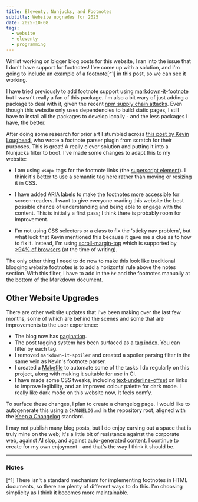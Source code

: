 ```yaml
---
title: Eleventy, Nunjucks, and Footnotes
subtitle: Website upgrades for 2025
date: 2025-10-08
tags:
  - website
  - eleventy
  - programming
---
```


Whilst working on bigger blog posts for this website, I ran into the issue that
I don't have support for footnotes! I've come up with a solution, and I'm going
to include an example of a footnote[^1] in this post, so we can see it working.

I have tried previously to add footnote support using [markdown-it-footnote][0]
but I wasn't really a fan of this package. I'm also a bit wary of just adding
a package to deal with it, given the recent [npm supply chain attacks][1]. Even
though this website only uses dependencies to build static pages, I still have
to install all the packages to develop locally - and the less packages I have,
the better.

After doing some research for prior art I stumbled across [this post by
Kevin Loughead][2], who wrote a footnote parser plugin from scratch for their
purposes. This is great! A really clever solution and putting it into a Nunjucks
filter to boot. I've made some changes to adapt this to my website:

- I am using `<sup>` tags for the footnote links (the [superscript element][3]).
  I think it's better to use a semantic tag here rather than moving or resizing
  it in CSS.

- I have added ARIA labels to make the footnotes more accessible for
  screen-readers. I want to give everyone reading this website the best possible
  chance of understanding and being able to engage with the content. This is
  initially a first pass; I think there is probably room for improvement.

- I'm not using CSS selectors or a class to fix the 'sticky nav problem', but
  what luck that Kevin mentioned this because it gave me a clue as to how to fix
  it. Instead, I'm using [scroll-margin-top][4] which is supported by [>94% of
  browsers][5] (at the time of writing).

The only other thing I need to do now to make this look like traditional
blogging website footnotes is to add a horizontal rule above the notes section.
With this filter, I have to add in the `hr` and the footnotes manually at the
bottom of the Markdown document.

## Other Website Upgrades

There are other website updates that I've been making over the last few months,
some of which are behind the scenes and some that are improvements to the user
experience:

- The blog now has [pagination](/blog/2).
- The post tagging system has been surfaced as a [tag index](/blog/tags). You
  can filter by each tag.
- I removed `markdown-it-spoiler` and created a spoiler parsing filter in the
  same vein as Kevin's footnote parser.
- I created a [Makefile][6] to automate some of the tasks I do regularly on this
  project, along with making it suitable for use in CI.
- I have made some CSS tweaks, including [text-underline-offset][7] on links
  to improve legibility, and an improved colour palette for dark mode. I really
  like dark mode on this website now, It feels comfy.

To surface these changes, I plan to create a changelog page. I would like to
autogenerate this using a `CHANGELOG.md` in the repository root, aligned with
the [Keep a Changelog][8] standard.

I may not publish many blog posts, but I do enjoy carving out a space that is
truly mine on the web; it's a little bit of resistance against the corporate
web, against AI slop, and against auto-generated content. I continue to create
for my own enjoyment - and that's the way I think it should be.

---

### Notes

[^1] There isn't a standard mechanism for implementing footnotes in HTML
documents, so there are plenty of different ways to do this. I'm choosing
simplicity as I think it becomes more maintainable.

[0]: https://github.com/markdown-it/markdown-it-footnote
[1]: https://github.blog/security/supply-chain-security/our-plan-for-a-more-secure-npm-supply-chain/
[2]: https://www.kevinloughead.com/blog/footnotes/
[3]: https://developer.mozilla.org/en-US/docs/Web/HTML/Reference/Elements/sup
[4]: https://developer.mozilla.org/en-US/docs/Web/CSS/scroll-margin-top
[5]: https://caniuse.com/?search=scroll-margin-top
[6]: https://github.com/amberstarlight/website/blob/main/Makefile
[7]: https://developer.mozilla.org/en-US/docs/Web/CSS/text-underline-offset
[8]: https://keepachangelog.com/en/1.1.0/
